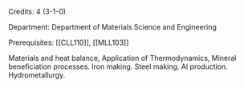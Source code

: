Credits: 4 (3-1-0)

Department: Department of Materials Science and Engineering

Prerequisites: [[CLL110]], [[MLL103]]

Materials and heat balance, Application of Thermodynamics, Mineral beneficiation processes. Iron making. Steel making. Al production. Hydrometallurgy.